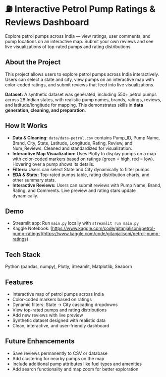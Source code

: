 # ⛽ Interactive Petrol Pump Ratings & Reviews Dashboard

Explore petrol pumps across India — view ratings, user comments, and pump locations on an interactive map. Submit your own reviews and see live visualizations of top-rated pumps and rating distributions.

## About the Project
This project allows users to explore petrol pumps across India interactively. Users can select a state and city, view pumps on an interactive map with color-coded ratings, and submit reviews that feed into live visualizations.  

**Dataset:** A synthetic dataset was generated, including 550+ petrol pumps across 28 Indian states, with realistic pump names, brands, ratings, reviews, and latitude/longitude for mapping. This demonstrates skills in **data generation, cleaning, and preparation**.

## How It Works
- **Data & Cleaning:** `data/data-petrol.csv` contains Pump_ID, Pump Name, Brand, City, State, Latitude, Longitude, Rating, Review, and Num_Reviews. Cleaned and standardized for visualization.
- **Interactive Map Visualization:** Uses Plotly to display pumps on a map with color-coded markers based on ratings (green = high, red = low). Hovering over a pump shows its details.
- **Filters:** Users can select State and City dynamically to filter pumps.
- **EDA & Stats:** Top-rated pumps table, rating distribution charts, and other summary stats.
- **Interactive Reviews:** Users can submit reviews with Pump Name, Brand, Rating, and Comments. Live preview and rating stars update dynamically.

## Demo
- Streamlit app: Run `main.py` locally with `streamlit run main.py`  
- Kaggle Notebook: [https://www.kaggle.com/code/gitanjalisoni/petrol-pump-ratings](https://www.kaggle.com/code/gitanjalisoni/petrol-pump-ratings)

## Tech Stack
Python (pandas, numpy), Plotly, Streamlit, Matplotlib, Seaborn

## Features
- Interactive map of petrol pumps across India  
- Color-coded markers based on ratings  
- Dynamic filters: State → City cascading dropdowns  
- View top-rated pumps and rating distributions  
- Add new reviews with live preview  
- Synthetic dataset designed with realistic data  
- Clean, interactive, and user-friendly dashboard

## Future Enhancements
- Save reviews permanently to CSV or database  
- Add clustering for nearby pumps on the map  
- Include additional pump attributes like fuel types and amenities  
- Add search functionality and map zoom for better exploration
